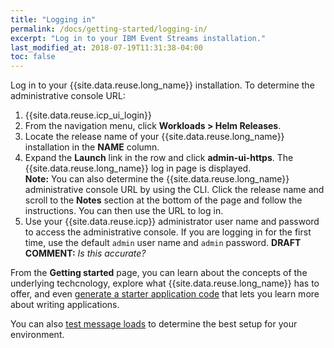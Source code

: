 ```yaml
---
title: "Logging in"
permalink: /docs/getting-started/logging-in/
excerpt: "Log in to your IBM Event Streams installation."
last_modified_at: 2018-07-19T11:31:38-04:00
toc: false
---
```


Log in to your {{site.data.reuse.long_name}} installation. To determine the administrative console URL:

1. {{site.data.reuse.icp_ui_login}}
2. From the navigation menu, click **Workloads > Helm Releases**.
3. Locate the release name of your {{site.data.reuse.long_name}} installation in the **NAME** column.
4. Expand the **Launch** link in the row and click **admin-ui-https**. The {{site.data.reuse.long_name}} log in page is displayed. <br /> **Note:** You can also determine the {{site.data.reuse.long_name}} administrative console URL by using the CLI. Click the release name and scroll to the **Notes** section at the bottom of the page and follow the instructions. You can then use the URL to log in.
5. Use your {{site.data.reuse.icp}} administrator user name and password to access the administrative console. If you are logging in for the first time, use the default `admin` user name and `admin` password. **DRAFT COMMENT:** _Is this accurate?_

From the **Getting started** page, you can learn about the concepts of the underlying techcnology, explore what {{site.data.reuse.long_name}} has to offer, and even [generate a starter application code](../generating-starter-app) that lets you learn more about writing applications.

You can also [test message loads](../testing-loads) to determine the best setup for your environment.
